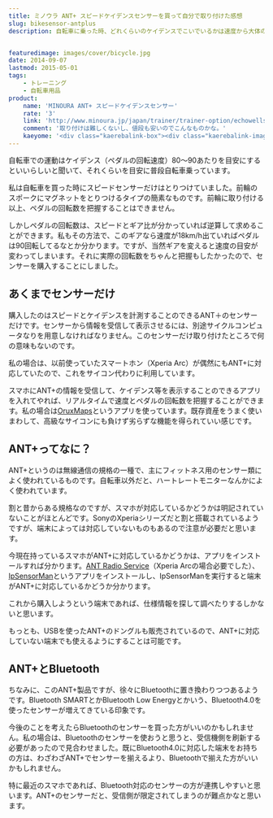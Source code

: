 ```yaml
---
title: ミノウラ ANT+ スピードケイデンスセンサーを買って自分で取り付けた感想
slug: bikesensor-antplus
description: 自転車に乗った時、どれくらいのケイデンスでこいでいるかは速度から大体の目安を把握することはできますが、限界があるのでセンサーを買って取り付けることにしました。取り付けはタイラップとゴムで固定するだけなので、非常に簡単です。


featuredimage: images/cover/bicycle.jpg
date: 2014-09-07
lastmod: 2015-05-01
tags: 
    - トレーニング
    - 自転車用品
product:
    name: 'MINOURA ANT+ スピードケイデンスセンサー'
    rate: '3'
    link: 'http://www.minoura.jp/japan/trainer/trainer-option/echowellsensor_combo.html'
    comment: '取り付けは難しくないし、値段も安いのでこんなものかな。'
    kaeyome: '<div class="kaerebalink-box"><div class="kaerebalink-image"><a href="http://www.amazon.co.jp/exec/obidos/ASIN/B008ZUSA2C/illusionspace-22/ref=nosim/" rel="nofollow" target="_blank"><img src="http://ecx.images-amazon.com/images/I/31U91wF2XlL._SL160_.jpg" style="border: none;" /></a></div><div class="kaerebalink-info"><div class="kaerebalink-name"><a href="http://www.amazon.co.jp/exec/obidos/ASIN/B008ZUSA2C/illusionspace-22/ref=nosim/" rel="nofollow" target="_blank">MINOURA(ミノウラ) ANT+ スピードケイデンスセンサー (コンボタイプ）</a><div class="kaerebalink-powered-date">posted with <a href="http://kaereba.com" rel="nofollow" target="_blank">カエレバ</a></div></div><div class="kaerebalink-detail"> MINOURA(ミノウラ)     </div><div class="kaerebalink-link1"><div class="shoplinkamazon"><a href="http://www.amazon.co.jp/gp/search?keywords=ANT%20%81%40%83X%83s%81%5B%83h%83P%83C%83f%83%93%83X%83Z%83%93%83T%81%5B&__mk_ja_JP=%83J%83%5E%83J%83i&tag=illusionspace-22" rel="nofollow" target="_blank" title="アマゾン" >Amazonで購入</a></div><div class="shoplinkrakuten"><a href="http://hb.afl.rakuten.co.jp/hgc/0e95387f.f2aef20d.0e953880.25e412bd/?pc=http%3A%2F%2Fsearch.rakuten.co.jp%2Fsearch%2Fmall%2FANT%2520%25E3%2580%2580%25E3%2582%25B9%25E3%2583%2594%25E3%2583%25BC%25E3%2583%2589%25E3%2582%25B1%25E3%2582%25A4%25E3%2583%2587%25E3%2583%25B3%25E3%2582%25B9%25E3%2582%25BB%25E3%2583%25B3%25E3%2582%25B5%25E3%2583%25BC%2F-%2Ff.1-p.1-s.1-sf.0-st.A-v.2%3Fx%3D0%26scid%3Daf_ich_link_urltxt%26m%3Dhttp%3A%2F%2Fm.rakuten.co.jp%2F" rel="nofollow" target="_blank" title="楽天市場" >楽天市場で購入</a></div></div></div><div class="booklink-footer" style="clear: left"></div></div>'
---
```


自転車での運動はケイデンス（ペダルの回転速度）80〜90あたりを目安にするといいらしいと聞いて、それくらいを目安に普段自転車乗っています。

私は自転車を買った時にスピードセンサーだけはとりつけていました。前輪のスポークにマグネットをとりつけるタイプの簡素なものです。前輪に取り付ける以上、ペダルの回転数を把握することはできません。

しかしペダルの回転数は、スピードとギア比が分かっていれば逆算して求めることができます。私もその方法で、このギアなら速度が18km/h出ていればペダルは90回転してるなとか分かります。ですが、当然ギアを変えると速度の目安が変わってしまいます。それに実際の回転数をちゃんと把握もしたかったので、センサーを購入することにしました。


## あくまでセンサーだけ


購入したのはスピードとケイデンスを計測することのできるANT＋のセンサーだけです。センサーから情報を受信して表示させるには、別途サイクルコンピュータなりを用意しなければなりません。このセンサーだけ取り付けたところで何の意味もないのです。

私の場合は、以前使っていたスマートホン（Xperia Arc）が偶然にもANT+に対応していたので、これをサイコン代わりに利用しています。

スマホにANT+の情報を受信して、ケイデンス等を表示することのできるアプリを入れてやれば、リアルタイムで速度とペダルの回転数を把握することができます。私の場合は<a href="https://play.google.com/store/apps/details?id=com.orux.oruxmaps&amp;hl=ja" rel="nofollow">OruxMaps</a>というアプリを使っています。既存資産をうまく使いまわして、高級なサイコンにも負けず劣らずな機能を得られていい感じです。


## ANT+ってなに？


ANT+というのは無線通信の規格の一種で、主にフィットネス用のセンサー類によく使われているものです。自転車以外だと、ハートレートモニターなんかによく使われています。

割と昔からある規格なのですが、スマホが対応しているかどうかは明記されていないことがほとんどです。SonyのXperiaシリーズだと割と搭載されているようですが、端末によっては対応していないものもあるので注意が必要だと思います。

今現在持っているスマホがANT+に対応しているかどうかは、アプリをインストールすれば分かります。<a href="https://play.google.com/store/apps/details?id=com.dsi.ant.service.socket&amp;hl=ja">ANT Radio Service</a>（Xperia Arcの場合必要でした）、<a href="https://play.google.com/store/apps/details?id=com.iforpowell.android.ipantman&amp;hl=ja">IpSensorMan</a>というアプリをインストールし、IpSensorManを実行すると端末がANT+に対応しているかどうか分かります。

これから購入しようという端末であれば、仕様情報を探して調べたりするしかないと思います。

もっとも、USBを使ったANT+のドングルも販売されているので、ANT+に対応していない端末でも使えるようにすることは可能です。


## ANT+とBluetooth


ちなみに、このANT+製品ですが、徐々にBluetoothに置き換わりつつあるようです。Bluetooth SMARTとかBluetooth Low Energyとかいう、Bluetooth4.0を使ったセンサーが増えてきている印象です。

今後のことを考えたらBluetoothのセンサーを買った方がいいのかもしれません。私の場合は、Bluetoothのセンサーを使おうと思うと、受信機側を刷新する必要があったので見合わせました。既にBluetooth4.0に対応した端末をお持ちの方は、わざわざANT+でセンサーを揃えるより、Bluetoothで揃えた方がいいかもしれません。

特に最近のスマホであれば、Bluetooth対応のセンサーの方が連携しやすいと思います。ANT+のセンサーだと、受信側が限定されてしまうのが難点かなと思います。


  